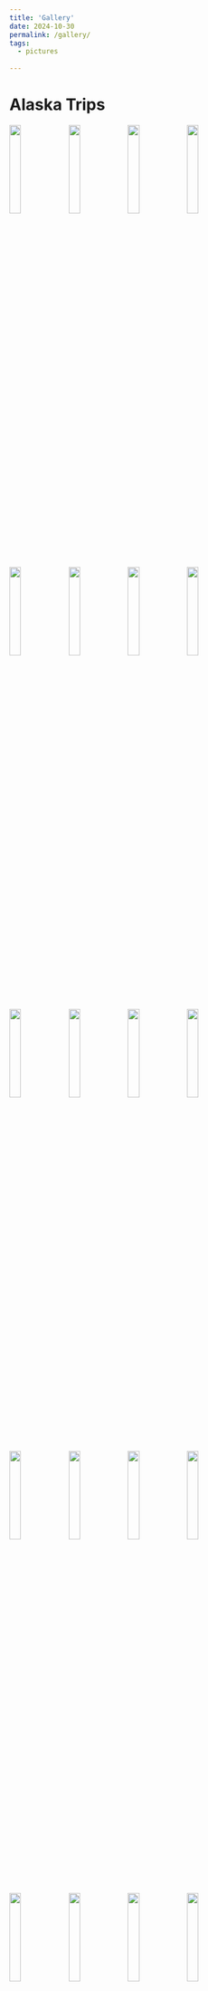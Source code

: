 ```yaml
---
title: 'Gallery'
date: 2024-10-30
permalink: /gallery/
tags:
  - pictures
  
---
```


Alaska Trips 
======
<img src="g_pics/Alaska/7B02737E-91CA-4914-B81F-171007385267.jpg" width="20%" />
<img src="g_pics/Alaska/8f7d68e8-d8b7-4631-9992-579e445e8a0f.jpg" width="20%" />
<img src="g_pics/Alaska/850F028D-9423-4FCE-9634-55BA2A051949.jpg" width="20%" />
<img src="g_pics/Alaska/A4B22891-7AAC-4183-83DA-005CC1620A69.jpg" width="20%" />
<img src="g_pics/Alaska/ABEF48BE-F36A-44EA-A6D3-5762395E1810.jpg" width="20%" />
<img src="g_pics/Alaska/D09AC98E-EA0D-467A-B3FE-1A9B0CBADFDD.jpg" width="20%" />
<img src="g_pics/Alaska/IMG_0859.jpeg" width="20%" />
<img src="g_pics/Alaska/IMG_5179.jpeg" width="20%" />
<img src="g_pics/Alaska/IMG_5259.jpeg" width="20%" />
<img src="g_pics/Alaska/IMG_5291.jpeg" width="20%" />
<img src="g_pics/Alaska/IMG_6169.JPG" width="20%" />
<img src="g_pics/Alaska/IMG_6340.jpeg" width="20%" />
<img src="g_pics/Alaska/IMG_6433.JPG" width="20%" />
<img src="g_pics/Alaska/IMG_6493.jpeg" width="20%" />
<img src="g_pics/Alaska/IMG_6516.jpeg" width="20%" />
<img src="g_pics/Alaska/IMG_6530.jpeg" width="20%" />
<img src="g_pics/Alaska/IMG_6537.jpeg" width="20%" />
<img src="g_pics/Alaska/IMG_6549.jpeg" width="20%" />
<img src="g_pics/Alaska/IMG_6557.JPG" width="20%" />
<img src="g_pics/Alaska/IMG_6581.jpeg" width="20%" />
<img src="g_pics/Alaska/IMG_6669.JPG" width="20%" />
<img src="g_pics/Alaska/IMG_7285.jpeg" width="20%" />
<img src="g_pics/Alaska/IMG_7478.jpeg" width="20%" />
<img src="g_pics/Alaska/IMG_7494.jpeg" width="20%" />

Birthday in Boulder April 2024
======
<img src="g_pics/B_bday/me_m.jpeg" width="20%" />
<img src="g_pics/B_bday/peeps.jpg" width="20%" />
<img src="g_pics/B_bday/elise_liv.jpg" width="20%" />
<img src="g_pics/B_bday/cake.jpeg" width="20%" />

Boston Sept 2020 - May 2022
======
<img src="g_pics/Boston/backpack.jpeg" width="20%" />
<img src="g_pics/Boston/charles.jpeg" width="20%" />
<img src="g_pics/Boston/fenway.jpeg" width="20%" />
<img src="g_pics/Boston/leaves.JPG" width="20%" />
<img src="g_pics/Boston/movein.jpeg" width="20%" />
<img src="g_pics/Boston/n_shore.jpg" width="20%" />
<img src="g_pics/Boston/picnic.jpg" width="20%" />
<img src="g_pics/Boston/pond.JPG" width="20%" />
<img src="g_pics/Boston/run1.JPG" width="20%" />
<img src="g_pics/Boston/redbike.JPG" width="20%" />

Our roommate Queen Emmy (Carley's cat):

<img src="g_pics/Boston/emmy.jpeg" width="20%" />
<img src="g_pics/Boston/emmy2.jpeg" width="20%" />
<img src="g_pics/Boston/emmy3.jpg" width="20%" />
<img src="g_pics/Boston/spatula.jpeg" width="20%" />

A whole new level of WINTER for me: 

<img src="g_pics/Boston/heating.jpg" width="20%" />
<img src="g_pics/Boston/ice.jpeg" width="20%" />
<img src="g_pics/Boston/rename.jpeg" width="20%" />
<img src="g_pics/Boston/roof.jpeg" width="20%" />

Running, hiking and open water swimming: 

<img src="g_pics/Boston/spikes.jpeg" width="20%" />
<img src="g_pics/Boston/sunrise.jpeg" width="20%" />
<img src="g_pics/Boston/swim.jpg" width="20%" />
<img src="g_pics/Boston/washington.jpeg" width="20%" />
<img src="g_pics/Boston/30miler.JPG" width="20%" />
<img src="g_pics/Boston/NH.jpg" width="20%" />
<img src="g_pics/Boston/ragnar.jpg" width="20%" />